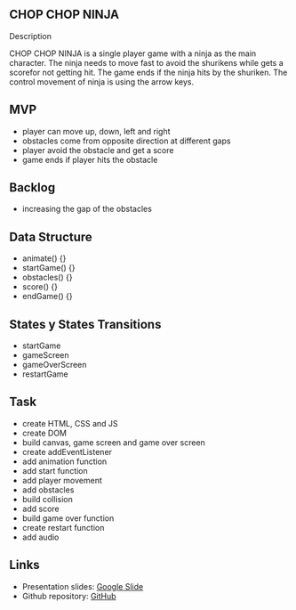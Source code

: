 CHOP CHOP NINJA
--------------------------------------------------------------------------------------------------------------------------------------------------------------------
Description

CHOP CHOP NINJA is a single player game with a ninja as the main character. The ninja needs to move fast to avoid the shurikens while gets a scorefor not getting hit. The game ends if the ninja hits by the shuriken. The control movement of ninja is using the arrow keys.

MVP
--------------------------------------------------------------------------------------------------------------------------------------------------------------------
* player can move up, down, left and right
* obstacles come from opposite direction at different gaps
* player avoid the obstacle and get a score
* game ends if player hits the obstacle

Backlog
-------------------------------------------------------------------------------------------------------------------------------------------------------------------
* increasing the gap of the obstacles

Data Structure
-------------------------------------------------------------------------------------------------------------------------------------------------------------------
* animate() {}
* startGame() {}
* obstacles() {}
* score() {}
* endGame() {}

States y States Transitions
------------------------------------------------------------------------------------------------------------------------------------------------------------------
* startGame
* gameScreen
* gameOverScreen 
* restartGame

Task
-----------------------------------------------------------------------------------------------------------------------------------------------------------------
* create HTML, CSS and JS
* create DOM
* build canvas, game screen and game over screen
* create addEventListener
* add animation function
* add start function
* add player movement
* add obstacles
* build collision
* add score
* build game over function
* create restart function
* add audio

Links
-----------------------------------------------------------------------------------------------------------------------------------------------------------------

* Presentation slides: [Google Slide](shorturl.at/mrNX5)
* Github repository: [GitHub](shorturl.at/wCP56)

